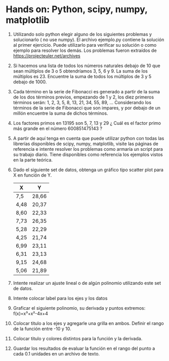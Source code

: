 # Hands on: Python, scipy, numpy, matplotlib

1. Utilizando solo python elegir alguno de los siguientes problemas y solucionarlo ( no use numpy). El archivo  ejemplo.py contiene la solución al primer ejercicio. Puede utilizarlo para verificar su solución o como ejemplo para resolver los demás. Los problemas fueron extraídos de https://projecteuler.net/archives 

  1. Si hacemos una lista de todos los números naturales debajo de 10 que sean múltiplos de 3 o 5 obtendríamos 3, 5, 6 y 9. La suma de los múltiplos es 23. Encuentre la suma de todos los múltiplos de 3 y 5 debajo de 1000.

  2. Cada término en la serie de Fibonacci es generado a partir de la suma de los dos términos previos, empezando de 1 y 2, los diez primeros términos serán: 1, 2, 3, 5, 8, 13, 21, 34, 55, 89, … Considerando los términos de la serie de Fibonacci que son impares, y por debajo de un millón encuentre la suma de dichos términos.

  3.  Los factores primos en  13195 son 5, 7, 13 y 29 ¿ Cuál es el factor primo más grande en el número  600851475143 ?


2. A partir de aquí tenga en cuenta que puede utilizar python con todas las librerías disponibles de scipy, numpy, matplotlib, visite las páginas de referencia e intente resolver los problemas como armaría un script para su trabajo diario. Tiene disponibles como referencia los ejemplos vistos en la parte teórica.

  1. Dado el siguiente set de datos, obtenga un gráfico tipo scatter plot para X en función de Y.

        | X   |  Y  |
        |-----|-----|
        | 7,5 |28,66|
        |4,48 |20,37|
        |8,60 |22,33|
        |7,73 |26,35|
        |5,28 |22,29|
        |4,25 |21,74|
        |6,99 |23,11|
        |6,31 |23,13|
        |9,15 |24,68|
        |5,06 |21,89|

  2. Intente realizar un ajuste lineal o de algún polinomio utilizando este set de datos.
	
  3. Intente colocar label para los ejes y los datos

3. Graficar el siguiente polinomio, su derivada y puntos extremos:  f(x)=x³+x²-4x+4

  1. Colocar titulo a los ejes y agregarle  una grilla en ambos. Definir el rango de la función entre -10 y 10.
  2. Colocar titulo y colores distintos para la función y la derivada.
  3. Guardar los resultados de evaluar la función en el rango del punto a cada 0.1 unidades en un archivo de texto.


